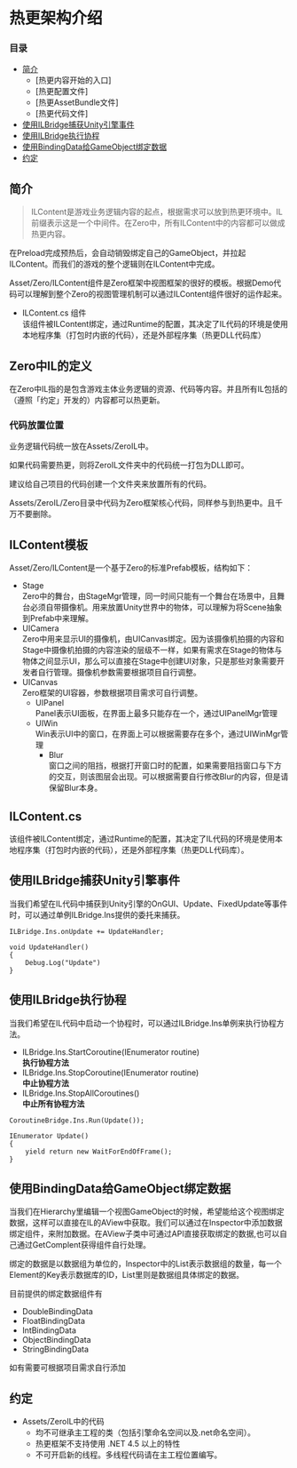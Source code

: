 # 热更架构介绍

### 目录
- [简介](#简介)    
    - [热更内容开始的入口]
    - [热更配置文件]
    - [热更AssetBundle文件]
    - [热更代码文件]
- [使用ILBridge捕获Unity引擎事件](#使用ILBridge捕获Unity引擎事件)
- [使用ILBridge执行协程](#使用ILBridge执行协程)
- [使用BindingData给GameObject绑定数据](#BindingData)
- [约定](#约定)

## 简介

> ILContent是游戏业务逻辑内容的起点，根据需求可以放到热更环境中。IL前缀表示这是一个中间件。在Zero中，所有ILContent中的内容都可以做成热更内容。

在Preload完成预热后，会自动销毁绑定自己的GameObject，并拉起ILContent。而我们的游戏的整个逻辑则在ILContent中完成。

Asset/Zero/ILContent组件是Zero框架中视图框架的很好的模板。根据Demo代码可以理解到整个Zero的视图管理机制可以通过ILContent组件很好的运作起来。

- ILContent.cs 组件  
该组件被ILContent绑定，通过Runtime的配置，其决定了IL代码的环境是使用本地程序集（打包时内嵌的代码），还是外部程序集（热更DLL代码库）

## Zero中IL的定义

在Zero中IL指的是包含游戏主体业务逻辑的资源、代码等内容。并且所有IL包括的（遵照「约定」开发的）内容都可以热更新。  

### 代码放置位置

业务逻辑代码统一放在Assets/ZeroIL中。

如果代码需要热更，则将ZeroIL文件夹中的代码统一打包为DLL即可。

建议给自己项目的代码创建一个文件夹来放置所有的代码。

Assets/ZeroIL/Zero目录中代码为Zero框架核心代码，同样参与到热更中。且千万不要删除。

## ILContent模板

Asset/Zero/ILContent是一个基于Zero的标准Prefab模板，结构如下：

- Stage  
Zero中的舞台，由StageMgr管理，同一时间只能有一个舞台在场景中，且舞台必须自带摄像机。用来放置Unity世界中的物体，可以理解为将Scene抽象到Prefab中来理解。
- UICamera  
Zero中用来显示UI的摄像机，由UICanvas绑定。因为该摄像机拍摄的内容和Stage中摄像机拍摄的内容渲染的层级不一样，如果有需求在Stage的物体与物体之间显示UI，那么可以直接在Stage中创建UI对象，只是那些对象需要开发者自行管理。摄像机参数需要根据项目自行调整。
- UICanvas  
Zero框架的UI容器，参数根据项目需求可自行调整。
    - UIPanel   
    Panel表示UI面板，在界面上最多只能存在一个，通过UIPanelMgr管理
    - UIWin  
    Win表示UI中的窗口，在界面上可以根据需要存在多个，通过UIWinMgr管理
        - Blur  
        窗口之间的阻挡，根据打开窗口时的配置，如果需要阻挡窗口与下方的交互，则该图层会出现。可以根据需要自行修改Blur的内容，但是请保留Blur本身。

## ILContent.cs
该组件被ILContent绑定，通过Runtime的配置，其决定了IL代码的环境是使用本地程序集（打包时内嵌的代码），还是外部程序集（热更DLL代码库）。

## 使用ILBridge捕获Unity引擎事件
当我们希望在IL代码中捕获到Unity引擎的OnGUI、Update、FixedUpdate等事件时，可以通过单例ILBridge.Ins提供的委托来捕获。

```
ILBridge.Ins.onUpdate += UpdateHandler;

void UpdateHandler()
{
    Debug.Log("Update")
}
```


## 使用ILBridge执行协程
当我们希望在IL代码中启动一个协程时，可以通过ILBridge.Ins单例来执行协程方法。

- ILBridge.Ins.StartCoroutine(IEnumerator routine)  
**执行协程方法**
- ILBridge.Ins.StopCoroutine(IEnumerator routine)  
**中止协程方法**
- ILBridge.Ins.StopAllCoroutines()  
**中止所有协程方法**

```
CoroutineBridge.Ins.Run(Update());

IEnumerator Update()
{
    yield return new WaitForEndOfFrame();
}
```

## 使用BindingData给GameObject绑定数据
当我们在Hierarchy里编辑一个视图GameObject的时候，希望能给这个视图绑定数据，这样可以直接在IL的AView中获取。我们可以通过在Inspector中添加数据绑定组件，来附加数据。在AView子类中可通过API直接获取绑定的数据,也可以自己通过GetComplent获得组件自行处理。

绑定的数据是以数据组为单位的，Inspector中的List表示数据组的数量，每一个Element的Key表示数据库的ID，List里则是数据组具体绑定的数据。


目前提供的绑定数据组件有

- DoubleBindingData
- FloatBindingData
- IntBindingData
- ObjectBindingData
- StringBindingData

如有需要可根据项目需求自行添加


## 约定
- Assets/ZeroIL中的代码
    - 均不可继承主工程的类（包括引擎命名空间以及.net命名空间）。
    - 热更框架不支持使用 .NET 4.5 以上的特性
    - 不可开启新的线程。多线程代码请在主工程位置编写。
